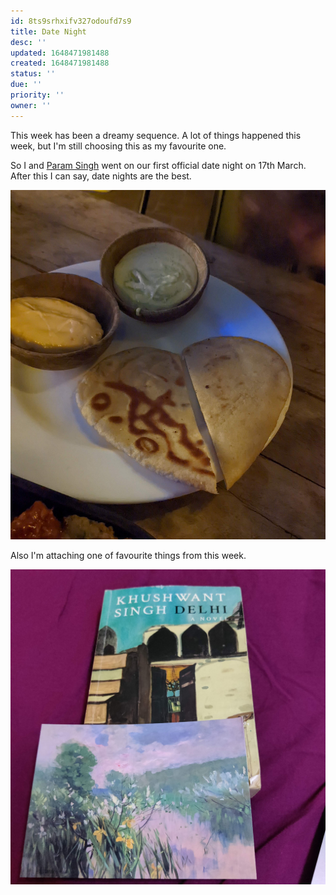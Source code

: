 ```yaml
---
id: 8ts9srhxifv327odoufd7s9
title: Date Night
desc: ''
updated: 1648471981488
created: 1648471981488
status: ''
due: ''
priority: ''
owner: ''
---
```

This week has been a dreamy sequence. A lot of things happened this week, but I'm still choosing this as my favourite one. 

So I and [Param Singh](https://twitter.com/iliekcomputers) went on our first official date night on 17th March. After this I can say, date nights are the best. 


![Date Night](/assets/images/Datenight.jpg)

Also I'm attaching one of favourite things from this week.

![Date Night](/assets/images/Gifts.jpg)